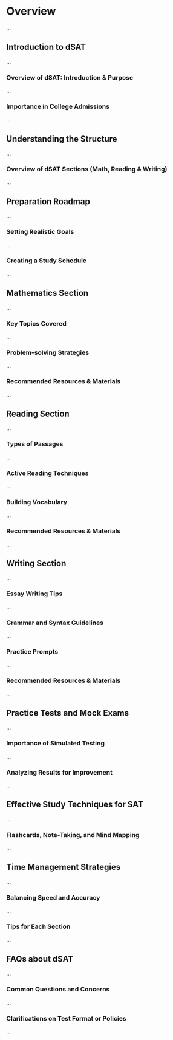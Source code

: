 # Overview

...

## Introduction to dSAT
...

### Overview of dSAT: Introduction & Purpose

...

### Importance in College Admissions

...

## Understanding the Structure

...

### Overview of dSAT Sections (Math, Reading & Writing)

...



## Preparation Roadmap

...

### Setting Realistic Goals

...

### Creating a Study Schedule

...


## Mathematics Section

...

### Key Topics Covered

...

### Problem-solving Strategies

...

### Recommended Resources & Materials

...


## Reading Section

...

### Types of Passages

...

### Active Reading Techniques

...

### Building Vocabulary

...

### Recommended Resources & Materials

...



## Writing Section

...

### Essay Writing Tips

...

### Grammar and Syntax Guidelines

...

### Practice Prompts

...

### Recommended Resources & Materials

...


## Practice Tests and Mock Exams

...

### Importance of Simulated Testing

...

### Analyzing Results for Improvement

...



## Effective Study Techniques for SAT

...

### Flashcards, Note-Taking, and Mind Mapping

...


## Time Management Strategies

...

### Balancing Speed and Accuracy

...

### Tips for Each Section

...



## FAQs about dSAT

...

### Common Questions and Concerns

...

### Clarifications on Test Format or Policies

...
